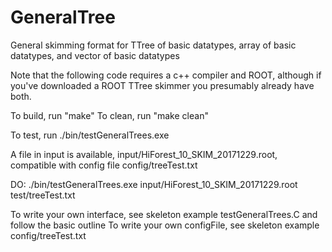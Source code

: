 # GeneralTree
General skimming format for TTree of basic datatypes, array of basic datatypes, and vector of basic datatypes

Note that the following code requires a c++ compiler and ROOT, although if you've downloaded a ROOT TTree skimmer you presumably already have both.

To build, run "make"
To clean, run "make clean"

To test, run ./bin/testGeneralTrees.exe <yourFileWithNTuples> <yourConfigFile> <outFileName-optional>

A file in input is available, input/HiForest_10_SKIM_20171229.root, compatible with config file config/treeTest.txt

DO:
	./bin/testGeneralTrees.exe input/HiForest_10_SKIM_20171229.root test/treeTest.txt 

To write your own interface, see skeleton example testGeneralTrees.C and follow the basic outline
To write your own configFile, see skeleton example config/treeTest.txt